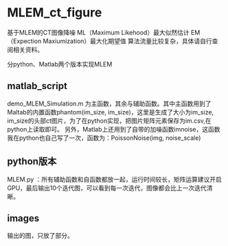 # MLEM_ct_figure
基于MLEM的CT图像降噪
ML（Maximum Likehood）最大似然估计
EM（Expection Maxiumization）最大化期望值
算法流量比较复杂，具体请自行查阅相关资料。

分python、Matlab两个版本实现MLEM

## matlab_script
  demo_MLEM_Simulation.m 为主函数，其余与辅助函数。其中主函数用到了Maltab的内置函数phantom(im_size, im_size)，这里是生成了大小为im_size, im_size的头部ct图片，为了在python实现，把图片矩阵元素保存为im.csv,在python上读取即可。
  另外，Matlab上还用到了自带的加噪函数imnoise，这函数我在python也自己写了一次，函数为：PoissonNoise(img, noise_scale)
  
## python版本
   MLEM.py ：所有辅助函数和自函数都放一起，运行时间较长，矩阵运算建议开启GPU，最后输出10个迭代图，可以看到每一次迭代，图像都会比上一次迭代清晰。

## images
  输出的图，只放了部分。
